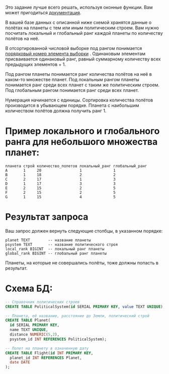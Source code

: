 Это задание лучше всего решать, используя оконные функции.
Вам может пригодиться [документация](https://postgrespro.ru/docs/postgrespro/9.5/functions-window.html).

В вашей базе данных с описанной ниже схемой хранятся данные 
о полётах на планеты с тем или иным политическим строем. 
Вам нужно посчитать локальный и глобальный ранг каждой планеты по количеству полётов на неё.

В отсортированной числовой выборке под рангом понимается 
[порядковый номер элемента выборки](https://en.wikipedia.org/wiki/Ranking#Standard_competition_ranking_.28.221224.22_ranking.29)
. Одинаковым элементам присваивается одинаковый ранг, 
равный суммарному количеству всех предыдущих элементов + 1.

Под рангом планеты понимается ранг количества полётов 
на неё в каком-то множестве планет. Под локальным рангом 
планеты понимается ранг среди всех планет с таким же 
политическим строем. Под глобальным рангом понимается ранг среди всех планет.

Нумерация начинается с единицы. Сортировка количества полётов 
производится в убывающем порядке. Планета с наибольшим 
количеством полётов должна получить ранг 1.

# Пример локального и глобального ранга для небольшого множества планет:

```
планета строй количество_полетов локальный_ранг глобальный_ранг
A       1     20                 1              1  
B       1     18                 2              2
C       2     17                 1              3
D       1     17                 3              3
E       2     15                 2              5
F       2     15                 2              5
G       1     15                 4              5
```

# Результат запроса

Ваш запрос должен вернуть следующие столбцы, в указанном порядке:

```
planet TEXT        -- название планеты
psystem TEXT       -- название политического строя
local_rank BIGINT  -- локальный ранг планеты 
global_rank BIGINT -- глобальный ранг планеты
```

Планеты, на которые не совершались полёты, тоже должны попасть в результат.

# Схема БД:

```sql
-- Справочник политических строев
CREATE TABLE PoliticalSystem(id SERIAL PRIMARY KEY, value TEXT UNIQUE);

-- Планета, её название, расстояние до Земли, политический строй
CREATE TABLE Planet(
  id SERIAL PRIMARY KEY,
  name TEXT UNIQUE,
  distance NUMERIC(5,2),
  psystem_id INT REFERENCES PoliticalSystem);

-- Полет на планету в означенную дату
CREATE TABLE Flight(id INT PRIMARY KEY,
  planet_id INT REFERENCES Planet,
  date DATE
);
```
